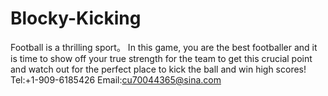 # Blocky-Kicking
Football is a thrilling sport。 In this game, you are the best footballer and it is time to show off your true strength for the team to get this crucial point and watch out for the perfect place to kick the ball and win high scores!
Tel:+1-909-6185426
Email:cu70044365@sina.com
